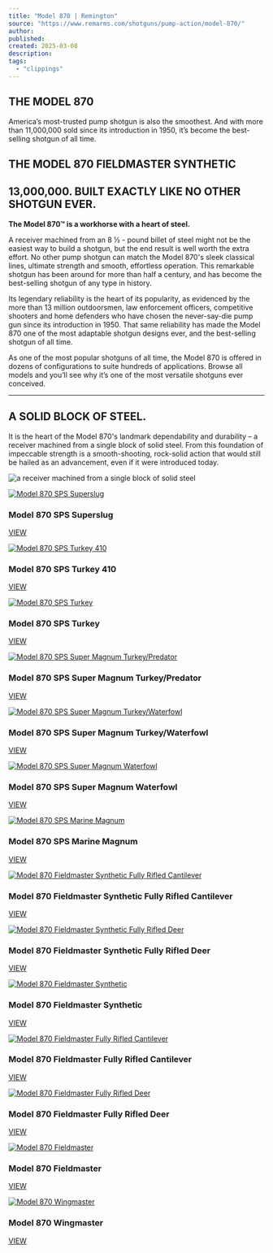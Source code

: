 ```yaml
---
title: "Model 870 | Remington"
source: "https://www.remarms.com/shotguns/pump-action/model-870/"
author:
published:
created: 2025-03-08
description:
tags:
  - "clippings"
---
```

## THE MODEL 870

America’s most-trusted pump shotgun is also the smoothest. And with more than 11,000,000 sold since its introduction in 1950, it’s become the best-selling shotgun of all time.

## THE MODEL 870 FIELDMASTER SYNTHETIC

## 13,000,000. BUILT EXACTLY LIKE NO OTHER SHOTGUN EVER.

**The Model 870™ is a workhorse with a heart of steel.**  
  
A receiver machined from an 8 ½ - pound billet of steel might not be the easiest way to build a shotgun, but the end result is well worth the extra effort. No other pump shotgun can match the Model 870's sleek classical lines, ultimate strength and smooth, effortless operation. This remarkable shotgun has been around for more than half a century, and has become the best-selling shotgun of any type in history.

Its legendary reliability is the heart of its popularity, as evidenced by the more than 13 million outdoorsmen, law enforcement officers, competitive shooters and home defenders who have chosen the never-say-die pump gun since its introduction in 1950. That same reliability has made the Model 870 one of the most adaptable shotgun designs ever, and the best-selling shotgun of all time.  
  
As one of the most popular shotguns of all time, the Model 870 is offered in dozens of configurations to suite hundreds of applications. Browse all models and you’ll see why it’s one of the most versatile shotguns ever conceived.

---

## A SOLID BLOCK OF STEEL.

It is the heart of the Model 870's landmark dependability and durability – a receiver machined from a single block of solid steel. From this foundation of impeccable strength is a smooth-shooting, rock-solid action that would still be hailed as an advancement, even if it were introduced today.

![a receiver machined from a single block of solid steel](https://www.remarms.com/sites/all/themes/remington2016/technology/img/tech-870solidblockofsteel.jpg)

[![Model 870 SPS Superslug](https://www.remarms.com/shotguns/pump-action/model-870/assets/imagesRA/870%20SPS%20Superslug/870%20SPS%20Superslug_Kryptek%20Thumbhole_RAs212009_RIght%20profile.jpg)](https://www.remarms.com/shotguns/pump-action/model-870/shotguns/pump-action/model-870/model-870-sps-superslug)

### Model 870 SPS Superslug

[VIEW](https://www.remarms.com/shotguns/pump-action/model-870/shotguns/pump-action/model-870/model-870-sps-superslug)

[![Model 870 SPS Turkey 410](https://www.remarms.com/shotguns/pump-action/model-870/assets/imagesRA/Coming%20Soon/Coming_Soon_SGV5.png)](https://www.remarms.com/shotguns/pump-action/model-870/shotguns/pump-action/model-870/model-870-sps-turkey-410)

### Model 870 SPS Turkey 410

[VIEW](https://www.remarms.com/shotguns/pump-action/model-870/shotguns/pump-action/model-870/model-870-sps-turkey-410)

[![Model 870 SPS Turkey](https://www.remarms.com/shotguns/pump-action/model-870/assets/imagesRA/870%20SPS%20Turkey/870%20SPS%20Turkey%20profile%20right_2.png)](https://www.remarms.com/shotguns/pump-action/model-870/shotguns/pump-action/model-870/model-870-sps-turkey)

### Model 870 SPS Turkey

[VIEW](https://www.remarms.com/shotguns/pump-action/model-870/shotguns/pump-action/model-870/model-870-sps-turkey)

[![Model 870 SPS Super Magnum Turkey/Predator](https://www.remarms.com/shotguns/pump-action/model-870/assets/imagesRA/870%20SPS%20SM%20TH%20Turkey/870%20SPS%20Supermag%20Turkey%20Predator%2012Ga%20Kryptek%20RT%20profile.jpg)](https://www.remarms.com/shotguns/pump-action/model-870/shotguns/pump-action/model-870/model-870-sps-super-magnum-turkey/predator)

### Model 870 SPS Super Magnum Turkey/Predator

[VIEW](https://www.remarms.com/shotguns/pump-action/model-870/shotguns/pump-action/model-870/model-870-sps-super-magnum-turkey/predator)

[![Model 870 SPS Super Magnum Turkey/Waterfowl](https://www.remarms.com/shotguns/pump-action/model-870/assets/imagesRA/870%20SPS%20Turkey%20Waterfowl%20Kryptek/870%20SPSSupermagKryltek_RAS131876_rt%20profile_web%20-%20Copy%202.png)](https://www.remarms.com/shotguns/pump-action/model-870/shotguns/pump-action/model-870/model-870-sps-super-magnum-turkey/waterfowl)

### Model 870 SPS Super Magnum Turkey/Waterfowl

[VIEW](https://www.remarms.com/shotguns/pump-action/model-870/shotguns/pump-action/model-870/model-870-sps-super-magnum-turkey/waterfowl)

[![Model 870 SPS Super Magnum Waterfowl](https://www.remarms.com/shotguns/pump-action/model-870/assets/imagesRA/870%20SPS%20SM%20Waterfowl/870%20SPS%20Waterfowl%20SuperMag%20Flyaway_R81075_RT%20profile.jpg)](https://www.remarms.com/shotguns/pump-action/model-870/shotguns/pump-action/model-870/model-870-sps-super-magnum-waterfowl)

### Model 870 SPS Super Magnum Waterfowl

[VIEW](https://www.remarms.com/shotguns/pump-action/model-870/shotguns/pump-action/model-870/model-870-sps-super-magnum-waterfowl)

[![Model 870 SPS Marine Magnum](https://www.remarms.com/shotguns/pump-action/model-870/assets/imagesRA/870%20Marine%20Magnum/870%20Marine%20Mag%20RAS150558%20Right%20profile.jpg)](https://www.remarms.com/shotguns/pump-action/model-870/shotguns/pump-action/model-870/model-870-sps-marine-magnum)

### Model 870 SPS Marine Magnum

[VIEW](https://www.remarms.com/shotguns/pump-action/model-870/shotguns/pump-action/model-870/model-870-sps-marine-magnum)

[![Model 870 Fieldmaster Synthetic Fully Rifled Cantilever](https://www.remarms.com/shotguns/pump-action/model-870/assets/imagesRA/Coming%20Soon/Coming_Soon_SGV5.png)](https://www.remarms.com/shotguns/pump-action/model-870/shotguns/pump-action/model-870/model-870-fieldmaster-synthetic-fully-rifled-cantilever)

### Model 870 Fieldmaster Synthetic Fully Rifled Cantilever

[VIEW](https://www.remarms.com/shotguns/pump-action/model-870/shotguns/pump-action/model-870/model-870-fieldmaster-synthetic-fully-rifled-cantilever)

[![Model 870 Fieldmaster Synthetic Fully Rifled Deer](https://www.remarms.com/shotguns/pump-action/model-870/assets/imagesRA/870%20FM%20SYN%20Deer/870%20Fieldmaster%20Synthetic_Fully%20Rifled_RAS141773_Right.jpg)](https://www.remarms.com/shotguns/pump-action/model-870/shotguns/pump-action/model-870/870-fieldmaster-synthetic-fully-rifled-deer)

### Model 870 Fieldmaster Synthetic Fully Rifled Deer

[VIEW](https://www.remarms.com/shotguns/pump-action/model-870/shotguns/pump-action/model-870/870-fieldmaster-synthetic-fully-rifled-deer)

[![Model 870 Fieldmaster Synthetic](https://www.remarms.com/shotguns/pump-action/model-870/assets/imagesRA/870FM/870%20FieldMaster%20Black%20Synthetic_Right%20profile.jpg)](https://www.remarms.com/shotguns/pump-action/model-870/shotguns/pump-action/model-870/model-870-fieldmaster-synthetic)

### Model 870 Fieldmaster Synthetic

[VIEW](https://www.remarms.com/shotguns/pump-action/model-870/shotguns/pump-action/model-870/model-870-fieldmaster-synthetic)

[![Model 870 Fieldmaster Fully Rifled Cantilever](https://www.remarms.com/shotguns/pump-action/model-870/assets/imagesRA/870%20FM%20Cantilever/870%20FIeldmaster%20Fully%20Rifled%20Cantilever_right.png)](https://www.remarms.com/shotguns/pump-action/model-870/shotguns/pump-action/model-870/model-870-fieldmaster-fully-rifled-cantilever)

### Model 870 Fieldmaster Fully Rifled Cantilever

[VIEW](https://www.remarms.com/shotguns/pump-action/model-870/shotguns/pump-action/model-870/model-870-fieldmaster-fully-rifled-cantilever)

[![Model 870 Fieldmaster Fully Rifled Deer](https://www.remarms.com/shotguns/pump-action/model-870/assets/imagesRA/870%20FM%20Deer/870%20Fieldmaster%20Fully%20Rifled%20Deer%2020%20Barrel_right%20profile_shortened.png)](https://www.remarms.com/shotguns/pump-action/model-870/shotguns/pump-action/model-870/model-870-fieldmaster-fully-rifled-deer)

### Model 870 Fieldmaster Fully Rifled Deer

[VIEW](https://www.remarms.com/shotguns/pump-action/model-870/shotguns/pump-action/model-870/model-870-fieldmaster-fully-rifled-deer)

[![Model 870 Fieldmaster](https://www.remarms.com/shotguns/pump-action/model-870/assets/imagesRA/870FM/870%20Fieldmaster%20Profile%20RT-Edit%20(2).png)](https://www.remarms.com/shotguns/pump-action/model-870/shotguns/pump-action/model-870/model-870-fieldmaster)

### Model 870 Fieldmaster

[VIEW](https://www.remarms.com/shotguns/pump-action/model-870/shotguns/pump-action/model-870/model-870-fieldmaster)

[![Model 870 Wingmaster](https://www.remarms.com/shotguns/pump-action/model-870/assets/imagesRA/870%20Wingmaster/870%20Wingmaster_Right%20profile.png)](https://www.remarms.com/shotguns/pump-action/model-870/shotguns/pump-action/model-870/model-870-wingmaster)

### Model 870 Wingmaster

[VIEW](https://www.remarms.com/shotguns/pump-action/model-870/shotguns/pump-action/model-870/model-870-wingmaster)